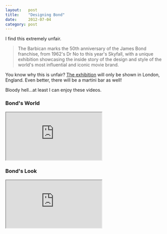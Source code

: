 ```yaml
---
layout:   post
title:    "Designing Bond"
date:     2012-07-04
category: post
---
```


I find this extremely unfair.

> The Barbican marks the 50th anniversary of the James Bond franchise, from 1962's Dr No to this year's Skyfall, with a unique exhibition showcasing the inside story of the design and style of the world's most influential and iconic movie brand.

You know why this is unfair? [The exhibition](https://www.barbican.org.uk/bond) will only be shown in London, England. Even better, there will be a martini bar as well!

Bloody hell...at least I can enjoy these videos.

### Bond's World

<div class="video-container">
  <iframe src="http://player.vimeo.com/video/45067313?title=0&amp;byline=0&amp;portrait=0&amp;color=fefefe"></iframe>
</div>

<div class="divider">
  <span class="divider__shape-01"></span>
  <span class="divider__shape-02"></span>
  <span class="divider__shape-03"></span>
  <span class="divider__shape-04"></span>
</div>

### Bond's Look

<div class="video-container">
  <iframe src="http://player.vimeo.com/video/45066851?title=0&amp;byline=0&amp;portrait=0&amp;color=fefefe"></iframe>
</div>